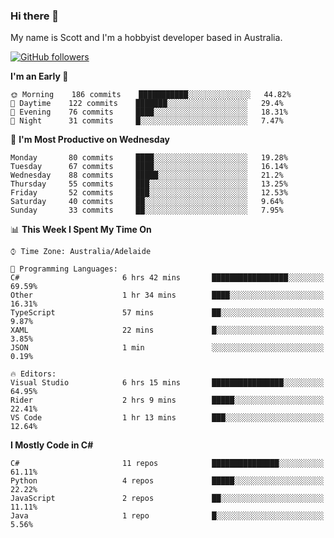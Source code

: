 ### Hi there 👋

My name is Scott and I'm a hobbyist developer based in Australia.

[![GitHub followers](https://img.shields.io/github/followers/puppetsw?label=Follow&style=social)](https://github.com/puppetsw?tab=followers)

<!--START_SECTION:waka-->
**I'm an Early 🐤** 

```text
🌞 Morning    186 commits    ███████████░░░░░░░░░░░░░░   44.82% 
🌆 Daytime    122 commits    ███████░░░░░░░░░░░░░░░░░░   29.4% 
🌃 Evening    76 commits     ████░░░░░░░░░░░░░░░░░░░░░   18.31% 
🌙 Night      31 commits     █░░░░░░░░░░░░░░░░░░░░░░░░   7.47%

```
📅 **I'm Most Productive on Wednesday** 

```text
Monday       80 commits     ████░░░░░░░░░░░░░░░░░░░░░   19.28% 
Tuesday      67 commits     ████░░░░░░░░░░░░░░░░░░░░░   16.14% 
Wednesday    88 commits     █████░░░░░░░░░░░░░░░░░░░░   21.2% 
Thursday     55 commits     ███░░░░░░░░░░░░░░░░░░░░░░   13.25% 
Friday       52 commits     ███░░░░░░░░░░░░░░░░░░░░░░   12.53% 
Saturday     40 commits     ██░░░░░░░░░░░░░░░░░░░░░░░   9.64% 
Sunday       33 commits     ██░░░░░░░░░░░░░░░░░░░░░░░   7.95%

```


📊 **This Week I Spent My Time On** 

```text
⌚︎ Time Zone: Australia/Adelaide

💬 Programming Languages: 
C#                       6 hrs 42 mins       █████████████████░░░░░░░░   69.59% 
Other                    1 hr 34 mins        ████░░░░░░░░░░░░░░░░░░░░░   16.31% 
TypeScript               57 mins             ██░░░░░░░░░░░░░░░░░░░░░░░   9.87% 
XAML                     22 mins             █░░░░░░░░░░░░░░░░░░░░░░░░   3.85% 
JSON                     1 min               ░░░░░░░░░░░░░░░░░░░░░░░░░   0.19%

🔥 Editors: 
Visual Studio            6 hrs 15 mins       ████████████████░░░░░░░░░   64.95% 
Rider                    2 hrs 9 mins        █████░░░░░░░░░░░░░░░░░░░░   22.41% 
VS Code                  1 hr 13 mins        ███░░░░░░░░░░░░░░░░░░░░░░   12.64%

```

**I Mostly Code in C#** 

```text
C#                       11 repos            ███████████████░░░░░░░░░░   61.11% 
Python                   4 repos             █████░░░░░░░░░░░░░░░░░░░░   22.22% 
JavaScript               2 repos             ██░░░░░░░░░░░░░░░░░░░░░░░   11.11% 
Java                     1 repo              █░░░░░░░░░░░░░░░░░░░░░░░░   5.56%

```



<!--END_SECTION:waka-->

<!--
**puppetsw/puppetsw** is a ✨ _special_ ✨ repository because its `README.md` (this file) appears on your GitHub profile.

Here are some ideas to get you started:

- 🔭 I’m currently working on ...
- 🌱 I’m currently learning ...
- 👯 I’m looking to collaborate on ...
- 🤔 I’m looking for help with ...
- 💬 Ask me about ...
- 📫 How to reach me: ...
- 😄 Pronouns: ...
- ⚡ Fun fact: ...
-->
